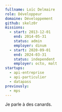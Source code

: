 ```yaml
---
fullname: Loïc Delmaire
role: Développeur
domaine: Développement
github: skelz0r
missions:
  - start: 2013-12-01
    end: 2014-05-31
    status: admin
    employer: dinum
  - start: 2020-09-01
    end: 2024-03-31
    status: independent
    employer: octo, malt
startups:
  - api-entreprise
  - api-particulier
  - datapass
previously:
  - mps
---
```

Je parle à des canards.